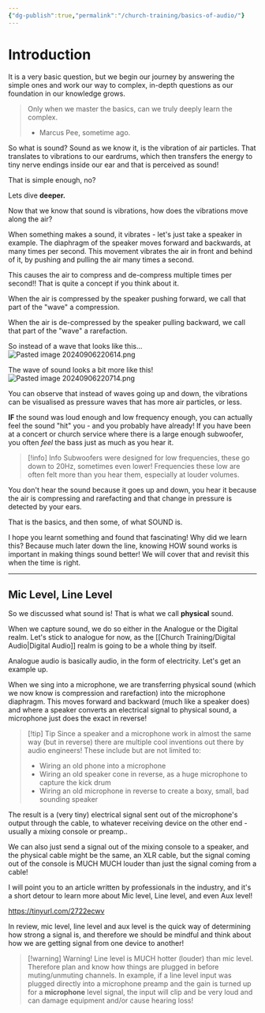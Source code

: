 ```yaml
---
{"dg-publish":true,"permalink":"/church-training/basics-of-audio/"}
---
```



# Introduction

It is a very basic question, but we begin our journey by answering the simple ones and work our way to complex, in-depth questions as our foundation in our knowledge grows.

> Only when we master the basics, can we truly deeply learn the complex.
> - Marcus Pee, sometime ago.

So what is sound? Sound as we know it, is the vibration of air particles. That translates to vibrations to our eardrums, which then transfers the energy to tiny nerve endings inside our ear and that is perceived as sound!

That is simple enough, no?


Lets dive **deeper.** 

Now that we know that sound is vibrations, how does the vibrations move along the air?

When something makes a sound, it vibrates - let's just take a speaker in example.
The diaphragm of the speaker moves forward and backwards, at many times per second. This movement vibrates the air in front and behind of it, by pushing and pulling the air many times a second.

This causes the air to compress and de-compress multiple times per second!! That is quite a concept if you think about it.

When the air is compressed by the speaker pushing forward, we call that part of the "wave" a compression.

When the air is de-compressed by the speaker pulling backward, we call that part of the "wave" a rarefaction.

So instead of a wave that looks like this...
![Pasted image 20240906220614.png](/img/user/References/Pasted%20image%2020240906220614.png)

The wave of sound looks a bit more like this!
![Pasted image 20240906220714.png](/img/user/References/Pasted%20image%2020240906220714.png)

You can observe that instead of waves going up and down, the vibrations can be visualised as pressure waves that has more air particles, or less.


**IF** the sound was loud enough and low frequency enough, you can actually feel the sound "hit" you - and you probably have already! If you have been at a concert or church service where there is a large enough subwoofer, you often *feel* the bass just as much as you hear it. 


> [!info] Info
> Subwoofers were designed for low frequencies, these go down to 20Hz, sometimes even lower!
> Frequencies these low are often felt more than you hear them, especially at louder volumes.



You don't hear the sound because it goes up and down, you hear it because the air is compressing and rarefacting and that change in pressure is detected by your ears.

That is the basics, and then some, of what SOUND is.

I hope you learnt something and found that fascinating! Why did we learn this? Because much later down the line, knowing HOW sound works is important in making things sound better! We will cover that and revisit this when the time is right.


---

## Mic Level, Line Level

So we discussed what sound is!
That is what we call **physical** sound. 

When we capture sound, we do so either in the Analogue or the Digital realm.
Let's stick to analogue for now, as the [[Church Training/Digital Audio\|Digital Audio]] realm is going to be a whole thing by itself. 

Analogue audio is basically audio, in the form of electricity.
Let's get an example up.

When we sing into a microphone, we are transferring physical sound (which we now know is compression and rarefaction) into the microphone diaphragm. This moves forward and backward (much like a speaker does) and where a speaker converts an electrical signal to physical sound, a microphone just does the exact in reverse!

> [!tip] Tip
> Since a speaker and a microphone work in almost the same way (but in reverse) there are multiple cool inventions out there by audio engineers! These include but are not limited to:
> - Wiring an old phone into a microphone
> - Wiring an old speaker cone in reverse, as a huge microphone to capture the kick drum
> - Wiring an old microphone in reverse to create a boxy, small, bad sounding speaker


The result is a (very tiny) electrical signal sent out of the microphone's output through the cable, to whatever receiving device on the other end - usually a mixing console or preamp..

We can also just send a signal out of the mixing console to a speaker, and the physical cable might be the same, an XLR cable, but the signal coming out of the console is MUCH MUCH louder than just the signal coming from a cable!

I will point you to an article written by professionals in the industry, and it's a short detour to learn more about Mic level, Line level, and even Aux level!

https://tinyurl.com/2722ecwv


In review, mic level, line level and aux level is the quick way of determining how strong a signal is, and therefore we should be mindful and think about how we are getting signal from one device to another!

>[!warning] Warning!
>Line level is MUCH hotter (louder) than mic level. Therefore plan and know how things are plugged in before muting/unmuting channels.
>In example, if a line level input was plugged directly into a microphone preamp and the gain is turned up for a **microphone** level signal, the input will clip and be very loud and can damage equipment and/or cause hearing loss!






